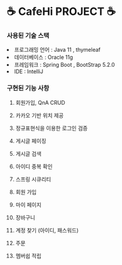 # ☕ CafeHi PROJECT ☕

### 사용된 기술 스택

<li>프로그래밍 언어 : Java 11 , thymeleaf </li>

<li>데이터베이스 : Oracle 11g </li>

<li>프레임워크 : Spring Boot , BootStrap 5.2.0 </li>

<li> IDE : IntelliJ </li>


### 구현된 기능 사항

1. 회원가입, QnA CRUD 

2. 카카오 기반 위치 제공  

3. 정규표현식을 이용한 로그인 검증

4. 게시글 페이징 

5. 게시글 검색 

6. 아이디 중복 확인 

7. 스프링 시큐리티 

8. 회원 가입 

9. 마이 페이지  

10. 장바구니  

11. 계정 찾기 (아이디, 패스워드)

12. 주문 

13. 멤버쉽 적립 
 


